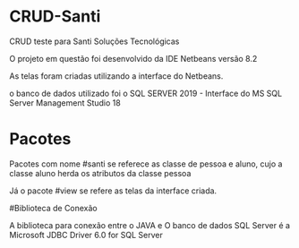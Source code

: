 # CRUD-Santi
 CRUD teste para Santi Soluções Tecnológicas

 O projeto em questão foi desenvolvido da IDE Netbeans versão 8.2

 As telas foram criadas utilizando a interface do Netbeans.

 o banco de dados utilizado foi o SQL SERVER 2019 - Interface do  MS SQL Server Management Studio 18


# Pacotes

Pacotes com nome #santi se referece as classe de pessoa e aluno, cujo a classe aluno herda os atributos da classe pessoa

Já o pacote #view se refere as telas da interface criada.

#Biblioteca de Conexão

A biblioteca para conexão entre o JAVA e O banco de dados SQL Server é a Microsoft JDBC Driver 6.0 for SQL Server

